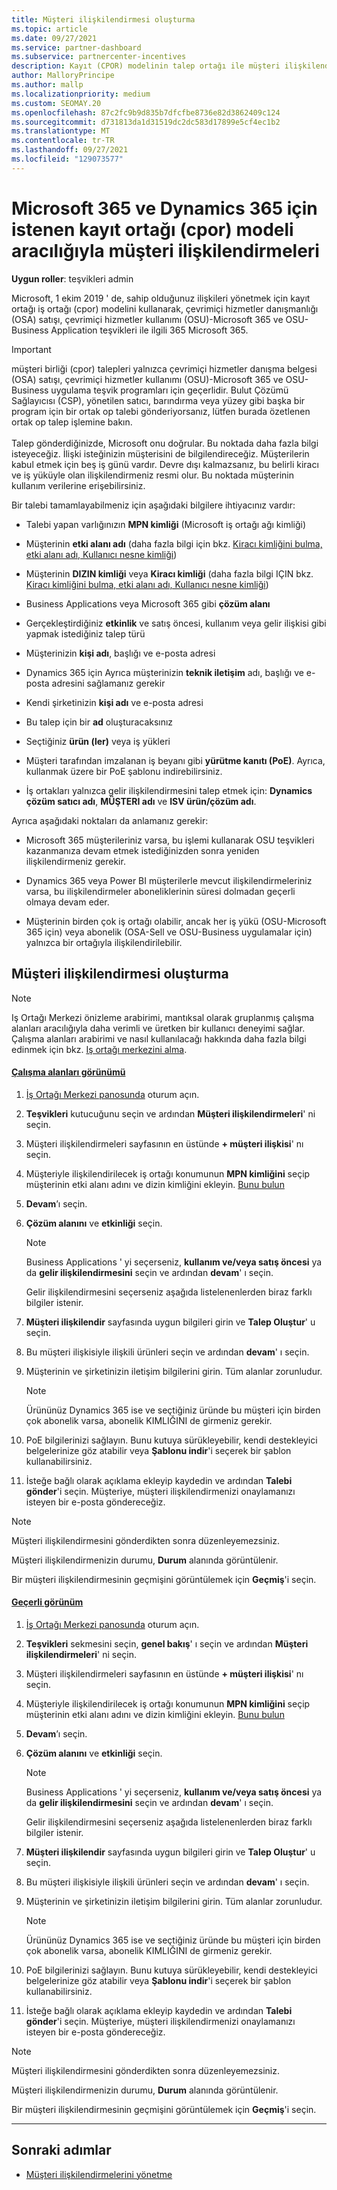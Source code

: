 ```yaml
---
title: Müşteri ilişkilendirmesi oluşturma
ms.topic: article
ms.date: 09/27/2021
ms.service: partner-dashboard
ms.subservice: partnercenter-incentives
description: Kayıt (CPOR) modelinin talep ortağı ile müşteri ilişkilendirmeleri oluşturun. Microsoft 365 & Dynamics 365 müşterileri için sales, usage, teşvikleri yönetimine yardımcı olur.
author: MalloryPrincipe
ms.author: mallp
ms.localizationpriority: medium
ms.custom: SEOMAY.20
ms.openlocfilehash: 87c2fc9b9d835b7dfcfbe8736e82d3862409c124
ms.sourcegitcommit: d731813da1d31519dc2dc583d17899e5cf4ec1b2
ms.translationtype: MT
ms.contentlocale: tr-TR
ms.lasthandoff: 09/27/2021
ms.locfileid: "129073577"
---
```

# <a name="customer-associations-via-the-claimed-partner-of-record-cpor-model-for-microsoft-365-and-dynamics-365"></a>Microsoft 365 ve Dynamics 365 için istenen kayıt ortağı (cpor) modeli aracılığıyla müşteri ilişkilendirmeleri


**Uygun roller**: teşvikleri admin

Microsoft, 1 ekim 2019 ' de, sahip olduğunuz ilişkileri yönetmek için kayıt ortağı iş ortağı (cpor) modelini kullanarak, çevrimiçi hizmetler danışmanlığı (OSA) satışı, çevrimiçi hizmetler kullanımı (OSU)-Microsoft 365 ve OSU-Business Application teşvikleri ile ilgili 365 Microsoft 365.

>[!Important]
> müşteri birliği (cpor) talepleri yalnızca çevrimiçi hizmetler danışma belgesi (OSA) satışı, çevrimiçi hizmetler kullanımı (OSU)-Microsoft 365 ve OSU-Business uygulama teşvik programları için geçerlidir. Bulut Çözümü Sağlayıcısı (CSP), yönetilen satıcı, barındırma veya yüzey gibi başka bir program için bir ortak op talebi gönderiyorsanız, lütfen burada özetlenen ortak op talep işlemine bakın. <br><br>Talep gönderdiğinizde, Microsoft onu doğrular. Bu noktada daha fazla bilgi isteyeceğiz. İlişki isteğinizin müşterisini de bilgilendireceğiz. Müşterilerin kabul etmek için beş iş günü vardır. Devre dışı kalmazsanız, bu belirli kiracı ve iş yüküyle olan ilişkilendirmeniz resmi olur. Bu noktada müşterinin kullanım verilerine erişebilirsiniz. 

Bir talebi tamamlayabilmeniz için aşağıdaki bilgilere ihtiyacınız vardır:

- Talebi yapan varlığınızın **MPN kimliği** (Microsoft iş ortağı ağı kimliği)

- Müşterinin **etki alanı adı** (daha fazla bilgi için bkz. [Kiracı kimliğini bulma, etki alanı adı, Kullanıcı nesne kimliği](find-ids-and-domain-names.md))

- Müşterinin **DIZIN kimliği** veya **Kiracı kimliği** (daha fazla bilgi IÇIN bkz. [Kiracı kimliğini bulma, etki alanı adı, Kullanıcı nesne kimliği](find-ids-and-domain-names.md))

- Business Applications veya Microsoft 365 gibi **çözüm alanı**

- Gerçekleştirdiğiniz **etkinlik** ve satış öncesi, kullanım veya gelir ilişkisi gibi yapmak istediğiniz talep türü

- Müşterinizin **kişi adı**, başlığı ve e-posta adresi

- Dynamics 365 için Ayrıca müşterinizin **teknik iletişim** adı, başlığı ve e-posta adresini sağlamanız gerekir

- Kendi şirketinizin **kişi adı** ve e-posta adresi

- Bu talep için bir **ad** oluşturacaksınız

- Seçtiğiniz **ürün (ler)** veya iş yükleri

- Müşteri tarafından imzalanan iş beyanı gibi **yürütme kanıtı (PoE)**. Ayrıca, kullanmak üzere bir PoE şablonu indirebilirsiniz.

- İş ortakları yalnızca gelir ilişkilendirmesini talep etmek için: **Dynamics çözüm satıcı adı**, **MÜŞTERI adı** ve **ISV ürün/çözüm adı**. 

Ayrıca aşağıdaki noktaları da anlamanız gerekir:

- Microsoft 365 müşterileriniz varsa, bu işlemi kullanarak OSU teşvikleri kazanmanıza devam etmek istediğinizden sonra yeniden ilişkilendirmeniz gerekir.

- Dynamics 365 veya Power BI müşterilerle mevcut ilişkilendirmeleriniz varsa, bu ilişkilendirmeler aboneliklerinin süresi dolmadan geçerli olmaya devam eder.

- Müşterinin birden çok iş ortağı olabilir, ancak her iş yükü (OSU-Microsoft 365 için) veya abonelik (OSA-Sell ve OSU-Business uygulamalar için) yalnızca bir ortağıyla ilişkilendirilebilir.

## <a name="create-a-customer-association"></a>Müşteri ilişkilendirmesi oluşturma

> [!NOTE]
> Iş Ortağı Merkezi önizleme arabirimi, mantıksal olarak gruplanmış çalışma alanları aracılığıyla daha verimli ve üretken bir kullanıcı deneyimi sağlar. Çalışma alanları arabirimi ve nasıl kullanılacağı hakkında daha fazla bilgi edinmek için bkz. [Iş ortağı merkezini alma](get-around-partner-center.md#turn-workspaces-on-and-off).

#### <a name="workspaces-view"></a>[Çalışma alanları görünümü](#tab/workspaces-view)

1. [İş Ortağı Merkezi panosunda](https://partner.microsoft.com/dashboard/) oturum açın.

2. **Teşvikleri** kutucuğunu seçin ve ardından **Müşteri ilişkilendirmeleri**' ni seçin.

3. Müşteri ilişkilendirmeleri sayfasının en üstünde **+ müşteri ilişkisi**' nı seçin.

4. Müşteriyle ilişkilendirilecek iş ortağı konumunun **MPN kimliğini** seçip müşterinin etki alanı adını ve dizin kimliğini ekleyin. [Bunu bulun](find-ids-and-domain-names.md)

5. **Devam**’ı seçin.

6. **Çözüm alanını** ve **etkinliği** seçin. 

   > [!NOTE]
   > Business Applications ' yi seçerseniz, **kullanım ve/veya satış öncesi** ya da **gelir ilişkilendirmesini** seçin ve ardından **devam**' ı seçin.
   >
   > Gelir ilişkilendirmesini seçerseniz aşağıda listelenenlerden biraz farklı bilgiler istenir.

7. **Müşteri ilişkilendir** sayfasında uygun bilgileri girin ve **Talep Oluştur**' u seçin.

8. Bu müşteri ilişkisiyle ilişkili ürünleri seçin ve ardından **devam**' ı seçin.

9. Müşterinin ve şirketinizin iletişim bilgilerini girin. Tüm alanlar zorunludur. 

   > [!NOTE]
   > Ürününüz Dynamics 365 ise ve seçtiğiniz üründe bu müşteri için birden çok abonelik varsa, abonelik KIMLIĞINI de girmeniz gerekir.

10. PoE bilgilerinizi sağlayın. Bunu kutuya sürükleyebilir, kendi destekleyici belgelerinize göz atabilir veya **Şablonu indir**'i seçerek bir şablon kullanabilirsiniz. 

11. İsteğe bağlı olarak açıklama ekleyip kaydedin ve ardından **Talebi gönder**'i seçin. Müşteriye, müşteri ilişkilendirmenizi onaylamanızı isteyen bir e-posta göndereceğiz.

   > [!NOTE]
   > Müşteri ilişkilendirmesini gönderdikten sonra düzenleyemezsiniz.

Müşteri ilişkilendirmenizin durumu, **Durum** alanında görüntülenir.

Bir müşteri ilişkilendirmesinin geçmişini görüntülemek için **Geçmiş**'i seçin.

#### <a name="current-view"></a>[Geçerli görünüm](#tab/current-view)

1. [İş Ortağı Merkezi panosunda](https://partner.microsoft.com/dashboard/) oturum açın.

2. **Teşvikleri** sekmesini seçin, **genel bakış**' ı seçin ve ardından **Müşteri ilişkilendirmeleri**' ni seçin.

3. Müşteri ilişkilendirmeleri sayfasının en üstünde **+ müşteri ilişkisi**' nı seçin.

4. Müşteriyle ilişkilendirilecek iş ortağı konumunun **MPN kimliğini** seçip müşterinin etki alanı adını ve dizin kimliğini ekleyin. [Bunu bulun](find-ids-and-domain-names.md)

5. **Devam**’ı seçin.

6. **Çözüm alanını** ve **etkinliği** seçin.

   > [!NOTE]
   > Business Applications ' yi seçerseniz, **kullanım ve/veya satış öncesi** ya da **gelir ilişkilendirmesini** seçin ve ardından **devam**' ı seçin.
   >
   > Gelir ilişkilendirmesini seçerseniz aşağıda listelenenlerden biraz farklı bilgiler istenir.

7. **Müşteri ilişkilendir** sayfasında uygun bilgileri girin ve **Talep Oluştur**' u seçin.

8. Bu müşteri ilişkisiyle ilişkili ürünleri seçin ve ardından **devam**' ı seçin.

9. Müşterinin ve şirketinizin iletişim bilgilerini girin. Tüm alanlar zorunludur. 

   > [!NOTE]
   > Ürününüz Dynamics 365 ise ve seçtiğiniz üründe bu müşteri için birden çok abonelik varsa, abonelik KIMLIĞINI de girmeniz gerekir.

10. PoE bilgilerinizi sağlayın. Bunu kutuya sürükleyebilir, kendi destekleyici belgelerinize göz atabilir veya **Şablonu indir**'i seçerek bir şablon kullanabilirsiniz. 

11. İsteğe bağlı olarak açıklama ekleyip kaydedin ve ardından **Talebi gönder**'i seçin. Müşteriye, müşteri ilişkilendirmenizi onaylamanızı isteyen bir e-posta göndereceğiz.

   > [!NOTE]
   > Müşteri ilişkilendirmesini gönderdikten sonra düzenleyemezsiniz.

Müşteri ilişkilendirmenizin durumu, **Durum** alanında görüntülenir.

Bir müşteri ilişkilendirmesinin geçmişini görüntülemek için **Geçmiş**'i seçin.

* * *

## <a name="next-steps"></a>Sonraki adımlar

- [Müşteri ilişkilendirmelerini yönetme](incentives-manage-customer-associations.md)